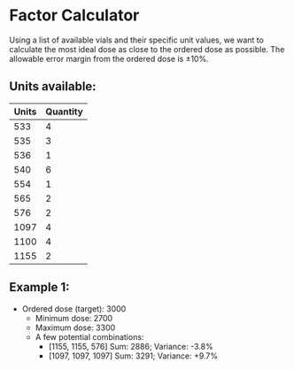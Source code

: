 # Factor Calculator
Using a list of available vials and their specific unit values, we want to calculate the most ideal dose as close to the ordered dose as possible. The allowable error margin from the ordered dose is ±10%.

## Units available:
Units | Quantity
------|---------
533 | 4
535 | 3
536 | 1
540 | 6
554 | 1
565 | 2
576 | 2
1097 | 4
1100 | 4
1155 | 2

## Example 1:
* Ordered dose (target): 3000
  * Minimum dose: 2700
  * Maximum dose: 3300
  * A few potential combinations:
    * [1155, 1155, 576] Sum: 2886; Variance: -3.8%
    * [1097, 1097, 1097] Sum: 3291; Variance: +9.7%
